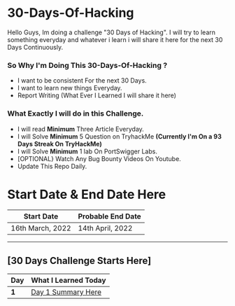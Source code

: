 # 30-Days-Of-Hacking
Hello Guys, Im doing a challenge "30 Days of Hacking". I will try to learn something everyday and whatever i learn i will share it here for the next 30 Days Continuously.


### So Why I'm Doing This 30-Days-Of-Hacking ?
- I want to be consistent For the next 30 Days.
- I want to  learn new things Everyday.
- Report Writing (What Ever I Learned I will share it here)

### What Exactly I will do in this Challenge.
 
 - I will read **Minimum** Three Article Everyday.
 - I will Solve **Minimum** 5 Question on TryhackMe **(Currently I'm On a 93 Days Streak On TryHackMe)**
 - I will Solve **Minimum** 1 lab On PortSwigger Labs.
 - [OPTIONAL} Watch Any Bug Bounty Videos On Youtube.
 - Update This Repo Daily.

# Start Date & End Date Here

| Start Date  |  Probable End Date    |
| ----------- |  ------------- |
| 16th March, 2022 |  14th April, 2022 |


---
## [30 Days Challenge Starts Here]

Day | What I Learned Today
--- | ---
**1** |  [Day 1 Summary Here](/Days/Day-1.md)
